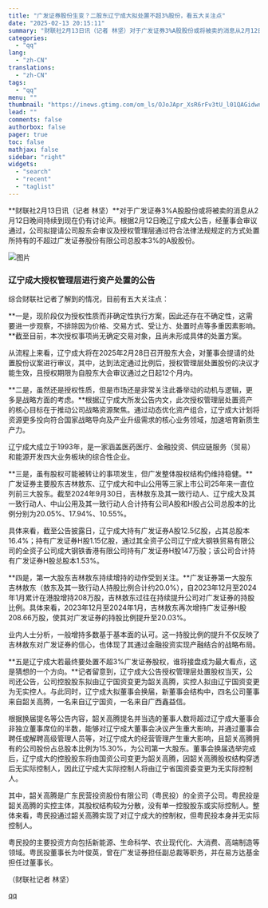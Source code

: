 ```yaml
---
title: "广发证券股份生变？二股东辽宁成大拟处置不超3%股份，看五大关注点"
date: "2025-02-13 20:15:11"
summary: "财联社2月13日讯（记者 林坚）对于广发证券3%A股股份或将被卖的消息从2月12日晚间持续到现在仍有..."
categories:
  - "qq"
lang:
  - "zh-CN"
translations:
  - "zh-CN"
tags:
  - "qq"
menu: ""
thumbnail: "https://inews.gtimg.com/om_ls/OJoJApr_XsR6rFv3tU_l01QAGidwn03KN2bObMI86YnnwAA_640360/0"
lead: ""
comments: false
authorbox: false
pager: true
toc: false
mathjax: false
sidebar: "right"
widgets:
  - "search"
  - "recent"
  - "taglist"
---
```


**财联社2月13日讯（记者 林坚）**对于广发证券3%A股股份或将被卖的消息从2月12日晚间持续到现在仍有讨论声。根据2月12日晚辽宁成大公告，经董事会审议通过，公司拟提请公司股东会审议及授权管理层通过符合法律法规规定的方式处置所持有的不超过广发证券股份有限公司总股本3%的A股股份。

![图片](https://inews.gtimg.com/om_bt/OnzTSDdYasPnW16NOMDqZBaVehK7im8hW5xrpbpmtV8w0AA/641)

### 辽宁成大授权管理层进行资产处置的公告

综合财联社记者了解到的情况，目前有五大关注点：

**一是，现阶段仅为授权性质而非确定性执行方案，因此还存在不确定性，这需要进一步观察，不排除因为价格、交易方式、受让方、处置时点等多重因素影响。**截至目前，本次授权事项尚无确定交易对象，且尚未形成具体的处置方案。

从流程上来看，辽宁成大将在2025年2月28日召开股东大会，对董事会提请的处置股份议案进行审议，其中，达到法定通过比例后，授权管理层处置股份的决议才能生效，且授权期限为自股东大会审议通过之日起12个月内。

**二是，虽然还是授权性质，但是市场还是非常关注此番举动的动机与逻辑，更多是战略方面的考虑。**根据辽宁成大所发公告内文，此次授权管理层处置资产的核心目标在于推动公司战略资源聚焦。通过动态优化资产组合，辽宁成大计划将资源更多投向符合国家战略导向及产业升级需求的核心业务领域，加速培育新质生产力。

辽宁成大成立于1993年，是一家涵盖医药医疗、金融投资、供应链服务（贸易）和能源开发四大业务板块的综合性企业。

**三是，虽有股权可能被转让的事项发生，但广发整体股权结构仍维持稳健。**广发证券主要股东吉林敖东、辽宁成大和中山公用等三家上市公司25年来一直位列前三大股东。截至2024年9月30日，吉林敖东及其一致行动人、辽宁成大及其一致行动人、中山公用及其一致行动人合计持有公司A股和H股占公司总股本的比例分别为20.05%、17.94%、10.55%。

具体来看，截至公告披露日，辽宁成大持有广发证券A股12.5亿股，占其总股本16.4%；持有广发证券H股1.15亿股，通过其全资子公司辽宁成大钢铁贸易有限公司的全资子公司成大钢铁香港有限公司持有广发证券H股147万股；该公司合计持有广发证券H股总股本1.53%。

**四是，第一大股东吉林敖东持续增持的动作受到关注。**广发证券第一大股东吉林敖东（敖东及其一致行动人持股比例合计约20.0%），自2023年12月至2024年1月累计在港股增持208万股，吉林敖东过往在持续提升公司对广发证券的持股比例。具体来看，2023年12月至2024年1月，吉林敖东再次增持广发证券H股208.66万股，使其对广发证券的持股比例提升至20.03%。

业内人士分析，一般增持多数基于基本面的认可。这一持股比例的提升不仅反映了吉林敖东对广发证券的信心，也体现了其通过金融投资实现产融结合的战略布局。

**五是辽宁成大若最终要处置不超3%广发证券股权，谁将接盘成为最大看点，这是猜想的一个方向。**记者留意到，辽宁成大公告授权管理层处置股权当天，公司还公告，公司控股股东拟由辽宁国资变更为韶关高腾，实控人拟由辽宁国资变更为无实控人。与此同时，辽宁成大拟董事会换届，新董事会结构中，四名公司董事来自韶关高腾，一名来自辽宁国资，一名来自广西鑫益信。

根据换届提名等公告内容，韶关高腾提名并当选的董事人数将超过辽宁成大董事会非独立董事席位的半数，能够对辽宁成大董事会决议产生重大影响，并通过董事会聘任或解聘高级管理人员等，对辽宁成大的经营管理产生重大影响，且韶关高腾拥有的公司股份占总股本比例为15.30%，为公司第一大股东。董事会换届选举完成后，辽宁成大的控股股东将由国资公司变更为韶关高腾，因韶关高腾股权结构穿透后无实际控制人，因此辽宁成大实际控制人将由辽宁省国资委变更为无实际控制人。

其中，韶关高腾是广东民营投资股份有限公司（粤民投）的全资子公司。粤民投是韶关高腾的实控主体，其股权结构较为分散，没有单一控股股东或实际控制人。整体来看，粤民投通过韶关高腾实现了对辽宁成大的控制权，但粤民投本身并无实际控制人。

粤民投的主要投资方向包括新能源、生命科学、农业现代化、大消费、高端制造等领域。粤民投董事长为叶俊英，曾在广发证券担任副总裁等职务，并在易方达基金担任过董事长。

（财联社记者 林坚）

[qq](https://new.qq.com/rain/a/20250213A08ANE00)
